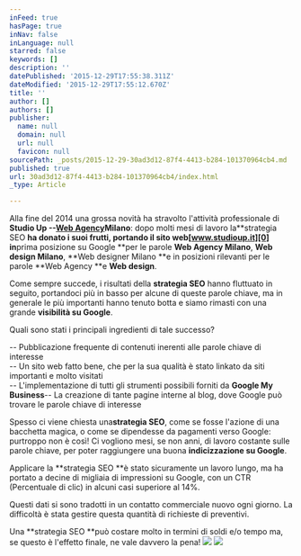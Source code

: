 ```yaml
---
inFeed: true
hasPage: true
inNav: false
inLanguage: null
starred: false
keywords: []
description: ''
datePublished: '2015-12-29T17:55:38.311Z'
dateModified: '2015-12-29T17:55:12.670Z'
title: ''
author: []
authors: []
publisher:
  name: null
  domain: null
  url: null
  favicon: null
sourcePath: _posts/2015-12-29-30ad3d12-87f4-4413-b284-101370964cb4.md
published: true
url: 30ad3d12-87f4-4413-b284-101370964cb4/index.html
_type: Article

---
```

Alla fine del 2014 una grossa novità ha stravolto l'attività professionale di **Studio Up --[Web Agency][0]Milano**: dopo molti mesi di lavoro la**strategia SEO **ha donato i suoi frutti, portando il sito web[www.studioup.it][0] in**prima posizione su Google **per le parole **Web Agency Milano**, **Web design Milano**, **Web designer Milano **e in posizioni rilevanti per le parole **Web Agency **e **Web design**.

Come sempre succede, i risultati della **strategia SEO** hanno fluttuato in seguito, portandoci più in basso per alcune di queste parole chiave, ma in generale le più importanti hanno tenuto botta e siamo rimasti con una grande **visibilità su Google**.

Quali sono stati i principali ingredienti di tale successo?

-- Pubblicazione frequente di contenuti inerenti alle parole chiave di interesse  
-- Un sito web fatto bene, che per la sua qualità è stato linkato da siti importanti e molto visitati  
-- L'implementazione di tutti gli strumenti possibili forniti da **Google My Business**-- La creazione di tante pagine interne al blog, dove Google può trovare le parole chiave di interesse

Spesso ci viene chiesta una**strategia SEO**, come se fosse l'azione di una bacchetta magica, o come se dipendesse da pagamenti verso Google: purtroppo non è così! Ci vogliono mesi, se non anni, di lavoro costante sulle parole chiave, per poter raggiungere una buona **indicizzazione su Google**.

Applicare la **strategia SEO **è stato sicuramente un lavoro lungo, ma ha portato a decine di migliaia di impressioni su Google, con un CTR (Percentuale di clic) in alcuni casi superiore al 14%.

Questi dati si sono tradotti in un contatto commerciale nuovo ogni giorno. La difficoltà è stata gestire questa quantità di richieste di preventivi.

Una **strategia SEO **può costare molto in termini di soldi e/o tempo ma, se questo è l'effetto finale, ne vale davvero la pena!
![](https://the-grid-user-content.s3-us-west-2.amazonaws.com/a5f16ec9-5ce8-413a-99c9-3602937b721f.png)
![](https://the-grid-user-content.s3-us-west-2.amazonaws.com/13d6dff3-b72c-43ff-acaa-48ff61e34c9d.jpg)

[0]: http://www.studioup.it/